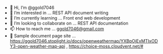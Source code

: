 - 👋 Hi, I’m @ggold7046
- 👀 I’m interested in ... REST API document writing 
- 🌱 I’m currently learning ... Front end web development
- 💞️ I’m looking to collaborate on ... REST API documentation
- 📫 How to reach me ... ggold7046@gmail.com
- 👀 Sample document page site ... https://ggold7046.stoplight.io/docs/openweathermap/YXBpOjExMTIxODY3-open-weather-map-api , https://choice-moss.cloudvent.net/#

<!---
ggold7046/ggold7046 is a ✨ special ✨ repository because its `README.md` (this file) appears on your GitHub profile.
You can click the Preview link to take a look at your changes.
--->
